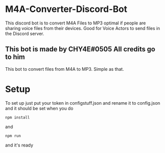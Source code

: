 # M4A-Converter-Discord-Bot
This discord bot is to convert M4A Files to MP3 optimal if people are sharing voice files from their devices. Good for Voice Actors to send files in the Discord server.

## This bot is made by CHY4E#0505 All credits go to him

This bot to convert files from M4A to MP3. Simple as that.

# Setup
To set up just put your token in configstuff.json and rename it to config.json and it should be set when you do

<code>npm install</code>

and

<code>npm run</code>

and it's ready
